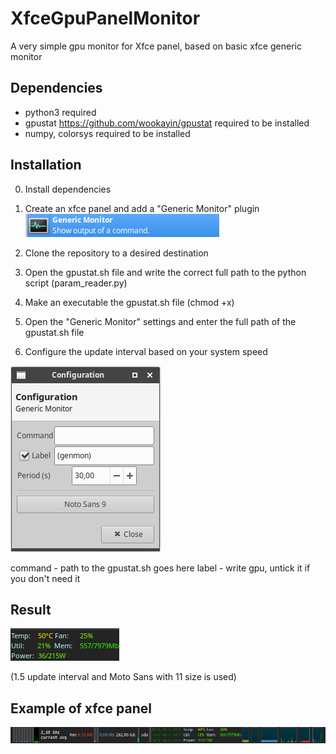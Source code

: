 # XfceGpuPanelMonitor
A very simple gpu monitor for Xfce panel, based on basic xfce generic monitor

## Dependencies
* python3 required
* gpustat https://github.com/wookayin/gpustat required to be installed
* numpy, colorsys required to be installed

## Installation
0) Install dependencies

1) Create an xfce panel and add a "Generic Monitor" plugin
![Example 1](/images/GenericMonitor.png)
2) Clone the repository to a desired destination
3) Open the gpustat.sh file and write the correct full path to the python script (param_reader.py)
4) Make an executable the gpustat.sh file (chmod +x)
5) Open the "Generic Monitor" settings and enter the full path of the gpustat.sh file
6) Configure the update interval based on your system speed

![Example 2](/images/GenericMonitorExample.png)

command - path to the gpustat.sh goes here
label - write gpu, untick it if you don't need it

## Result
![Example result](/images/Monitor.png)

(1.5 update interval and Moto Sans with 11 size is used)

## Example of xfce panel
![Example result](/images/Example.png)
